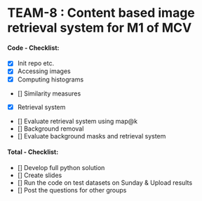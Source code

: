 # TEAM-8 : Content based image retrieval system for M1 of MCV

#### Code - Checklist:
  - [x] Init repo etc.
  - [x] Accessing images
  - [x] Computing histograms
  - [] Similarity measures
  - [x] Retrieval system
  - [] Evaluate retrieval system using map@k
  - [] Background removal
  - [] Evaluate background masks and retrieval system
 
#### Total - Checklist:
  - [] Develop full python solution
  - [] Create slides
  - [] Run the code on test datasets on Sunday & Upload results
  - [] Post the questions for other groups
